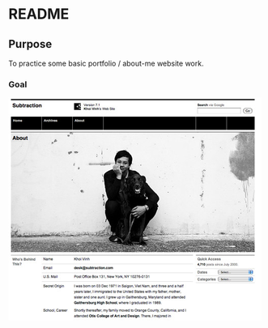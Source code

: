 # README

## Purpose
To practice some basic portfolio / about-me website work.

### Goal
![Alt text](/about_khoi_vinh.jpg?raw=true "Optional Title")
